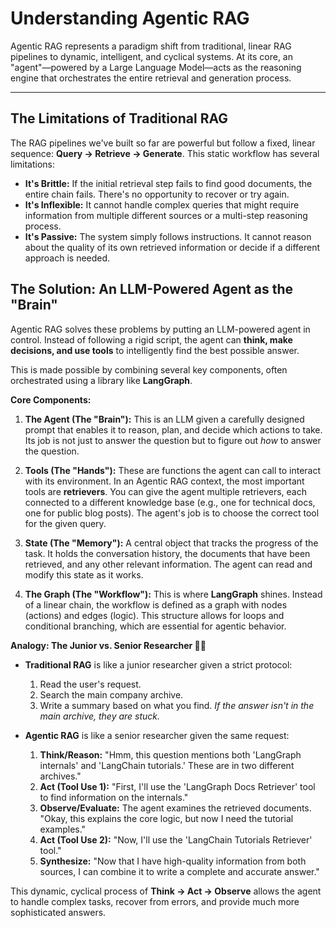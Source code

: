 # Understanding Agentic RAG

Agentic RAG represents a paradigm shift from traditional, linear RAG pipelines to dynamic, intelligent, and cyclical systems. At its core, an "agent"—powered by a Large Language Model—acts as the reasoning engine that orchestrates the entire retrieval and generation process.

---

## The Limitations of Traditional RAG

The RAG pipelines we've built so far are powerful but follow a fixed, linear sequence: **Query → Retrieve → Generate**. This static workflow has several limitations:

* **It's Brittle:** If the initial retrieval step fails to find good documents, the entire chain fails. There's no opportunity to recover or try again.
* **It's Inflexible:** It cannot handle complex queries that might require information from multiple different sources or a multi-step reasoning process.
* **It's Passive:** The system simply follows instructions. It cannot reason about the quality of its own retrieved information or decide if a different approach is needed.

## The Solution: An LLM-Powered Agent as the "Brain"

Agentic RAG solves these problems by putting an LLM-powered agent in control. Instead of following a rigid script, the agent can **think, make decisions, and use tools** to intelligently find the best possible answer.

This is made possible by combining several key components, often orchestrated using a library like **LangGraph**.

**Core Components:**

1.  **The Agent (The "Brain"):** This is an LLM given a carefully designed prompt that enables it to reason, plan, and decide which actions to take. Its job is not just to answer the question but to figure out *how* to answer the question.

2.  **Tools (The "Hands"):** These are functions the agent can call to interact with its environment. In an Agentic RAG context, the most important tools are **retrievers**. You can give the agent multiple retrievers, each connected to a different knowledge base (e.g., one for technical docs, one for public blog posts). The agent's job is to choose the correct tool for the given query.

3.  **State (The "Memory"):** A central object that tracks the progress of the task. It holds the conversation history, the documents that have been retrieved, and any other relevant information. The agent can read and modify this state as it works.

4.  **The Graph (The "Workflow"):** This is where **LangGraph** shines. Instead of a linear chain, the workflow is defined as a graph with nodes (actions) and edges (logic). This structure allows for loops and conditional branching, which are essential for agentic behavior.

**Analogy: The Junior vs. Senior Researcher 🧑‍🔬**

-   **Traditional RAG** is like a junior researcher given a strict protocol:
    1.  Read the user's request.
    2.  Search the main company archive.
    3.  Write a summary based on what you find.
    *If the answer isn't in the main archive, they are stuck.*

-   **Agentic RAG** is like a senior researcher given the same request:
    1.  **Think/Reason:** "Hmm, this question mentions both 'LangGraph internals' and 'LangChain tutorials.' These are in two different archives."
    2.  **Act (Tool Use 1):** "First, I'll use the 'LangGraph Docs Retriever' tool to find information on the internals."
    3.  **Observe/Evaluate:** The agent examines the retrieved documents. "Okay, this explains the core logic, but now I need the tutorial examples."
    4.  **Act (Tool Use 2):** "Now, I'll use the 'LangChain Tutorials Retriever' tool."
    5.  **Synthesize:** "Now that I have high-quality information from both sources, I can combine it to write a complete and accurate answer."

This dynamic, cyclical process of **Think → Act → Observe** allows the agent to handle complex tasks, recover from errors, and provide much more sophisticated answers.